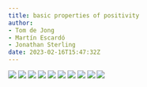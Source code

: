 ```yaml
---
title: basic properties of positivity
author: 
- Tom de Jong
- Martín Escardó
- Jonathan Sterling
date: 2023-02-16T15:47:32Z
---
```


![](jms-001M)
![](jms-002H)
![](jms-0029)
![](jms-001O)
![](jms-001P)
![](jms-0028)
![](jms-001N)
![](jms-002T)
![](jms-002X)
![](jms-002O)

